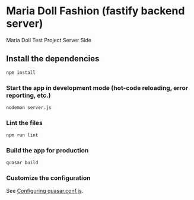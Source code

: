 # Maria Doll Fashion (fastify backend server)

Maria Doll Test Project Server Side

## Install the dependencies
```bash
npm install
```

### Start the app in development mode (hot-code reloading, error reporting, etc.)
```bash
nodemon server.js
```

### Lint the files
```bash
npm run lint
```

### Build the app for production
```bash
quasar build
```

### Customize the configuration
See [Configuring quasar.conf.js](https://v1.quasar.dev/quasar-cli/quasar-conf-js).
